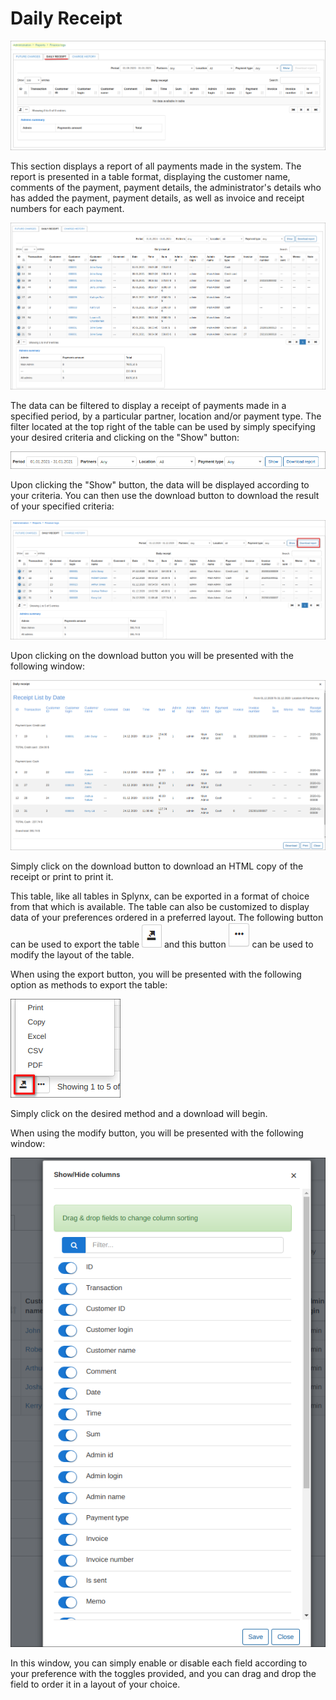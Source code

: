 Daily Receipt
=========

![Daily Receipt](1.png)

This section displays a report of all payments made in the system. The report is presented in a table format, displaying the customer name, comments of the payment, payment details, the administrator's details who has added the payment, payment details, as well as invoice and receipt numbers for each payment.

![Daily Receipt](2.png)

The data can be filtered to display a receipt of payments made in a specified period, by a particular partner, location and/or payment type. The filter located at the top right of the table can be used by simply specifying your desired criteria and clicking on the "Show" button:

![Filter](filter.png)

Upon clicking the "Show" button, the data will be displayed according to your criteria. You can then use the download button to download the result of your specified criteria:

![Download](download.png)

Upon clicking on the download button you will be presented with the following window:

![Download](download2.png)

Simply click on the download button to download an HTML copy of the receipt or print to print it.


This table, like all tables in Splynx, can be exported in a format of choice from that which is available. The table can also be customized to display data of your preferences ordered in a preferred layout. The following button can be used to export the table ![export](export.png) and this button ![modify](modify.png) can be used to modify the layout of the table.

When using the export button, you will be presented with the following option as methods to export the table:

![Export](export1.png)

Simply click on the desired method and a download will begin.

When using the modify button, you will be presented with the following window:

![modify](modify1.png)

In this window, you can simply enable or disable each field according to your preference with the toggles provided, and you can drag and drop the field to order it in a layout of your choice.
